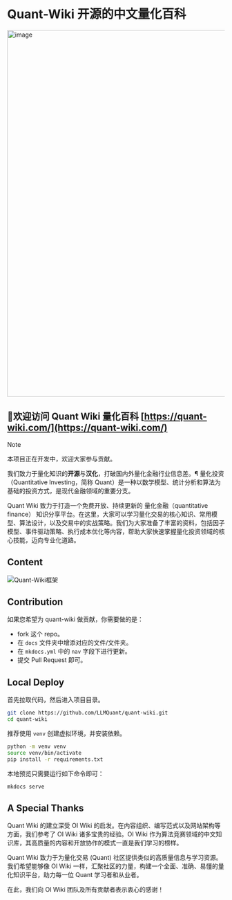 # Quant-Wiki 开源的中文量化百科

<img width="848" alt="image" src="https://github.com/user-attachments/assets/6d3b37b3-1bf3-4452-9833-f864c597c00d" />

## 👏欢迎访问 Quant Wiki 量化百科  [https://quant-wiki.com/](https://quant-wiki.com/)


> [!NOTE]
> 本项目正在开发中，欢迎大家参与贡献。

我们致力于量化知识的**开源**与**汉化**，打破国内外量化金融行业信息差。¶
量化投资（Quantitative Investing，简称 Quant）是一种以数学模型、统计分析和算法为基础的投资方式，是现代金融领域的重要分支。

Quant Wiki 致力于打造一个免费开放、持续更新的 量化金融（quantitative finance） 知识分享平台。在这里，大家可以学习量化交易的核心知识、常用模型、算法设计，以及交易中的实战策略。我们为大家准备了丰富的资料，包括因子模型、事件驱动策略、执行成本优化等内容，帮助大家快速掌握量化投资领域的核心技能，迈向专业化道路。

## **Content**

![Quant-Wiki框架](https://fastly.jsdelivr.net/gh/bucketio/img12@main/2025/01/21/1737422354226-7661075b-8ae2-4716-9569-7c8ec95323ae.png)

## Contribution

如果您希望为 quant-wiki 做贡献，你需要做的是：

- fork 这个 repo。
- 在 `docs` 文件夹中增添对应的文件/文件夹。
- 在 `mkdocs.yml` 中的 `nav` 字段下进行更新。
- 提交 Pull Request 即可。

## Local Deploy

首先拉取代码，然后进入项目目录。

```bash
git clone https://github.com/LLMQuant/quant-wiki.git
cd quant-wiki
```

推荐使用 `venv` 创建虚拟环境，并安装依赖。

```bash
python -m venv venv
source venv/bin/activate
pip install -r requirements.txt
```

本地预览只需要运行如下命令即可：

```bash
mkdocs serve
```

## A Special Thanks

Quant Wiki 的建立深受 OI Wiki 的启发。在内容组织、编写范式以及网站架构等方面，我们参考了 OI Wiki 诸多宝贵的经验。OI Wiki 作为算法竞赛领域的中文知识库，其高质量的内容和开放协作的模式一直是我们学习的榜样。

Quant Wiki 致力于为量化交易 (Quant) 社区提供类似的高质量信息与学习资源。我们希望能够像 OI Wiki 一样，汇聚社区的力量，构建一个全面、准确、易懂的量化知识平台，助力每一位 Quant 学习者和从业者。

在此，我们向 OI Wiki 团队及所有贡献者表示衷心的感谢！
